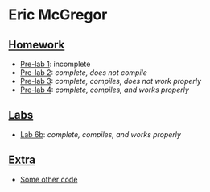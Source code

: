 # Eric McGregor

## [Homework](hw)
- [Pre-lab 1](hw/pre-lab1.pdf): incomplete
- [Pre-lab 2](hw/pre-lab2.pdf): *complete, does not compile*
- [Pre-lab 3](hw/pre-lab3.pdf): *complete, compiles, does not work properly*
- [Pre-lab 4](hw/pre-lab4.pdf): *complete, compiles, and works properly*

## [Labs](labs)
- [Lab 6b](labs/Lab6b.java): *complete, compiles, and works properly*


## [Extra](extra)
- [Some other code](extra/SomeCode.java)

